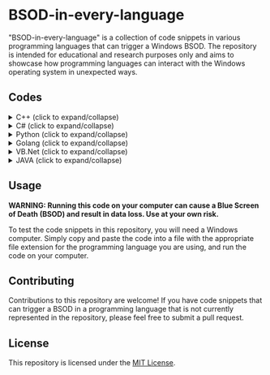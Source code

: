 # BSOD-in-every-language

"BSOD-in-every-language" is a collection of code snippets in various programming languages that can trigger a Windows BSOD. The repository is intended for educational and research purposes only and aims to showcase how programming languages can interact with the Windows operating system in unexpected ways.


## Codes

<details>
    <summary>C++ (click to expand/collapse)</summary>

```cpp
#include <iostream>
#include <Windows.h>
#include <winternl.h>
using namespace std;
typedef NTSTATUS(NTAPI *pdef_NtRaiseHardError)(NTSTATUS ErrorStatus, ULONG NumberOfParameters, ULONG UnicodeStringParameterMask OPTIONAL, PULONG_PTR Parameters, ULONG ResponseOption, PULONG Response);
typedef NTSTATUS(NTAPI *pdef_RtlAdjustPrivilege)(ULONG Privilege, BOOLEAN Enable, BOOLEAN CurrentThread, PBOOLEAN Enabled);
int main()
{
    BOOLEAN bEnabled;
    ULONG uResp;
    LPVOID lpFuncAddress = GetProcAddress(LoadLibraryA("ntdll.dll"), "RtlAdjustPrivilege");
    LPVOID lpFuncAddress2 = GetProcAddress(GetModuleHandle("ntdll.dll"), "NtRaiseHardError");
    pdef_RtlAdjustPrivilege NtCall = (pdef_RtlAdjustPrivilege)lpFuncAddress;
    pdef_NtRaiseHardError NtCall2 = (pdef_NtRaiseHardError)lpFuncAddress2;
    NTSTATUS NtRet = NtCall(19, TRUE, FALSE, &bEnabled); 
    NtCall2(STATUS_FLOAT_MULTIPLE_FAULTS, 0, 0, 0, 6, &uResp); 
    return 0;
}
```

</details>

<details>
    <summary>C# (click to expand/collapse)</summary>

```cs
System.Diagnostics.Process.GetProcessesByName("csrss")[0].Kill();
```

</details>
    
    
<details>
    <summary>Python (click to expand/collapse)</summary>

```py
import ctypes
ntdll = ctypes.windll.ntdll
prev_value = ctypes.c_bool()
res = ctypes.c_ulong()
ntdll.RtlAdjustPrivilege(19, True, False, ctypes.byref(prev_value))
if not ntdll.NtRaiseHardError(0xDEADDEAD, 0, 0, 0, 6, ctypes.byref(res)):
    print("BSOD Successfull!")
else:
    print("BSOD Failed...")
```

</details>
    
    
    
<details>
    <summary>Golang (click to expand/collapse)</summary>

```go
import "fmt"
import "syscall"

func main() {
    kernel32 := syscall.MustLoadDLL("kernel32.dll")
    ntRaiseHardError := kernel32.MustFindProc("RaiseHardError")
    var p uintptr
    var b [256]byte
    for i := 0; i < len(b); i++ {
        b[i] = byte(i)
    }
    ntRaiseHardError.Call(0xc0000022, 0, 0, uintptr(unsafe.Pointer(&b[0])))
    fmt.Println("You should never see this message")
}
```

</details>
    
    
<details>
    <summary>VB.Net (click to expand/collapse)</summary>

```vb
Private Declare Function RtlAdjustPrivilege Lib "ntdll" (ByVal Privilege As Long, ByVal NewValue As Long, ByVal Flags As Long, ByRef ReturnLength As Long) As Long
Private Declare Function NtRaiseHardError Lib "ntdll" (ByVal ErrorStatus As Long, ByVal NumberOfParameters As Long, ByVal UnicodeStringParameterMask As Long, ByVal Parameters As Long, ByVal ValidResponseOption As Long, ByRef Response As Long) As Long

Private Const SE_SHUTDOWN_NAME As String = "SeShutdownPrivilege"
Private Const ERROR_BLUESCREEN As Long = &HC0000022

Private Sub BSOD()
    Dim Result As Long, ReturnLength As Long
    Result = RtlAdjustPrivilege(SE_SHUTDOWN_NAME, True, False, ReturnLength)
    Result = NtRaiseHardError(ERROR_BLUESCREEN, 0, 0, 0, 6, Result)
End Sub

```

</details>
    
    
<details>
    <summary>JAVA (click to expand/collapse)</summary>

```java
public class BSOD {
  public static void main(String[] args) {
    while (true) {
      Runtime.getRuntime().exec("cmd /c echo \"Error!\" >> C:\\WINDOWS\\system32\\log.txt");
    }
  }
}

```

</details>
    
    
    
## Usage

**WARNING: Running this code on your computer can cause a Blue Screen of Death (BSOD) and result in data loss. Use at your own risk.**

To test the code snippets in this repository, you will need a Windows computer. Simply copy and paste the code into a file with the appropriate file extension for the programming language you are using, and run the code on your computer.

## Contributing

Contributions to this repository are welcome! If you have code snippets that can trigger a BSOD in a programming language that is not currently represented in the repository, please feel free to submit a pull request.

## License

This repository is licensed under the [MIT License](LICENSE).
